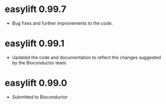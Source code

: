 # easylift 0.99.7

* Bug fixes and further improvements to the code.


# easylift 0.99.1

* Updated the code and documentation to reflect the changes suggested by the Bioconductor team.


# easylift 0.99.0

* Submitted to Bioconductor
